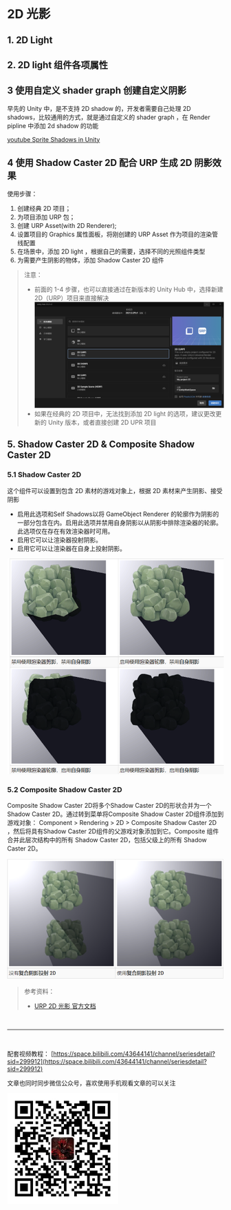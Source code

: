 # 2D 光影

## 1. 2D Light

## 2. 2D light 组件各项属性

## 3 使用自定义 shader graph 创建自定义阴影

早先的 Unity 中，是不支持 2D shadow 的，开发者需要自己处理 2D shadows，比较通用的方式，就是通过自定义的  shader graph ，在 Render pipline 中添加 2d shadow 的功能

[youtube Sprite Shadows in Unity ](https://www.youtube.com/watch?v=d_OBjV7c1CY)

## 4 使用 Shadow Caster 2D 配合 URP 生成 2D 阴影效果

使用步骤：

1. 创建经典 2D 项目；
2. 为项目添加 URP 包；
3. 创建 URP Asset(with 2D Renderer);
4. 设置项目的 Graphics 属性面板，将刚创建的 URP Asset 作为项目的渲染管线配置
5. 在场景中，添加 2D light ，根据自己的需要，选择不同的光照组件类型
6. 为需要产生阴影的物体，添加 Shadow Caster 2D 组件

> 注意：  
> * 前面的 1-4 步骤，也可以直接通过在新版本的 Unity Hub 中，选择新建 2D（URP）项目来直接解决
> ![](../imgs/2dUrp.png)
> * 如果在经典的 2D 项目中，无法找到添加 2D light 的选项，建议更改更新的 Unity 版本，或者直接创建 2D UPR 项目


## 5.  Shadow Caster 2D & Composite Shadow Caster 2D

### 5.1 Shadow Caster 2D

这个组件可以设置到包含 2D 素材的游戏对象上，根据 2D 素材来产生阴影、接受阴影

* 启用此选项和​​Self Shadows以将 GameObject Renderer 的轮廓作为阴影的一部分包含在内。启用此选项并禁用自身阴影以从阴影中排除渲染器的轮廓。此选项仅在存在有效渲染器时可用。
* 启用它可以让渲染器投射阴影。
* 启用它可以让渲染器在自身上投射阴影。

![](../imgs/shadowCaster2d.png)

### 5.2 Composite Shadow Caster 2D

Composite Shadow Caster 2D将多个Shadow Caster 2D的形状合并为一个Shadow Caster 2D。通过转到菜单将Composite Shadow Caster 2D组件添加到游戏对象： Component > Rendering > 2D > Composite Shadow Caster 2D ，然后将具有Shadow Caster 2D组件的父游戏对象添加到它。Composite 组件合并此层次结构中的所有 Shadow Caster 2D，包括父级上的所有 Shadow Caster 2D。

![](../imgs/CompositeShadowCast2D.png)


> 参考资料：
> * [URP 2D 光影 官方文档](https://docs.unity3d.com/Packages/com.unity.render-pipelines.universal@14.0/manual/Lights-2D-intro.html)

<br>
<hr>
<br>

配套视频教程：
[https://space.bilibili.com/43644141/channel/seriesdetail?sid=299912](https://space.bilibili.com/43644141/channel/seriesdetail?sid=299912)

文章也同时同步微信公众号，喜欢使用手机观看文章的可以关注

![](../imgs/微信公众号二维码.jpg)
